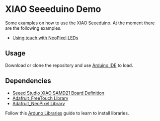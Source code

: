 # XIAO Seeeduino Demo

Some examples on how to use the XIAO Seeeduino. At the moment there are the following examples.

- [Using touch with NeoPixel LEDs](touch-neopixel-basic)

## Usage

Download or clone the repository and use [Arduino IDE](https://www.arduino.cc/en/software) to load. 

## Dependencies

- [Seeed Studio XIAO SAMD21 Board Definition](https://wiki.seeedstudio.com/Seeeduino-XIAO/#software)
- [Adafruit_FreeTouch Library](https://github.com/adafruit/Adafruit_FreeTouch)
- [Adafruit_NeoPixel Library](https://github.com/adafruit/Adafruit_NeoPixel)

Follow this [Arduno Libraries](https://docs.arduino.cc/software/ide-v1/tutorials/installing-libraries) guide to learn to install libraries.


